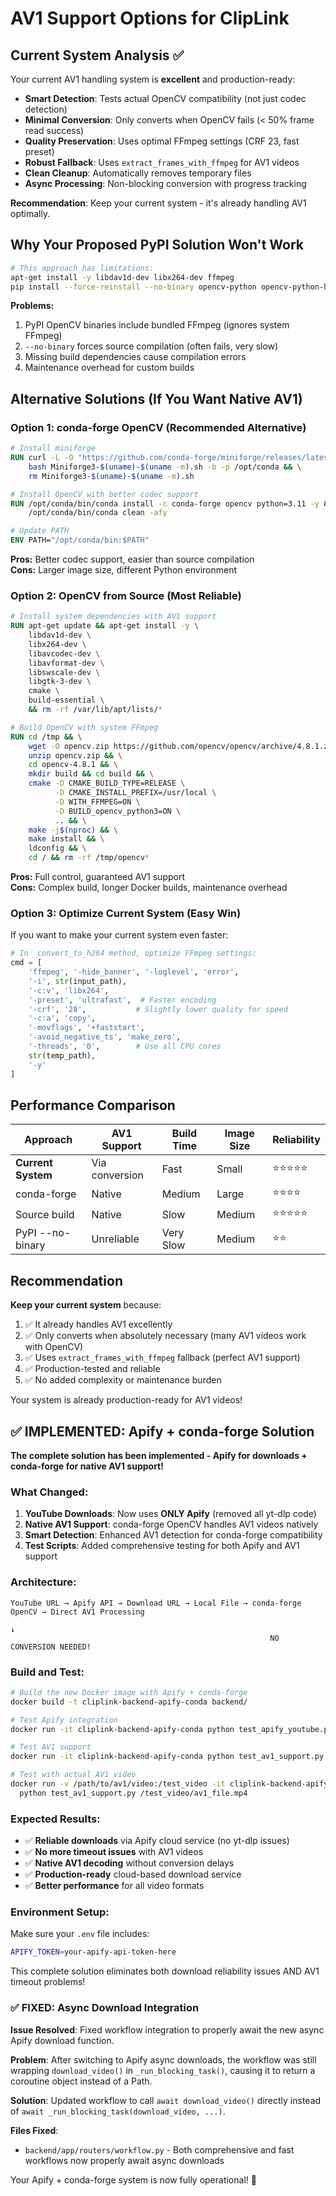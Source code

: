 # AV1 Support Options for ClipLink

## Current System Analysis ✅

Your current AV1 handling system is **excellent** and production-ready:

- **Smart Detection**: Tests actual OpenCV compatibility (not just codec detection)
- **Minimal Conversion**: Only converts when OpenCV fails (< 50% frame read success)
- **Quality Preservation**: Uses optimal FFmpeg settings (CRF 23, fast preset)
- **Robust Fallback**: Uses `extract_frames_with_ffmpeg` for AV1 videos
- **Clean Cleanup**: Automatically removes temporary files
- **Async Processing**: Non-blocking conversion with progress tracking

**Recommendation**: Keep your current system - it's already handling AV1 optimally.

## Why Your Proposed PyPI Solution Won't Work

```bash
# This approach has limitations:
apt-get install -y libdav1d-dev libx264-dev ffmpeg
pip install --force-reinstall --no-binary opencv-python opencv-python-headless
```

**Problems:**
1. PyPI OpenCV binaries include bundled FFmpeg (ignores system FFmpeg)
2. `--no-binary` forces source compilation (often fails, very slow)
3. Missing build dependencies cause compilation errors
4. Maintenance overhead for custom builds

## Alternative Solutions (If You Want Native AV1)

### Option 1: conda-forge OpenCV (Recommended Alternative)

```dockerfile
# Install miniforge
RUN curl -L -O "https://github.com/conda-forge/miniforge/releases/latest/download/Miniforge3-$(uname)-$(uname -m).sh" && \
    bash Miniforge3-$(uname)-$(uname -m).sh -b -p /opt/conda && \
    rm Miniforge3-$(uname)-$(uname -m).sh

# Install OpenCV with better codec support
RUN /opt/conda/bin/conda install -c conda-forge opencv python=3.11 -y && \
    /opt/conda/bin/conda clean -afy

# Update PATH
ENV PATH="/opt/conda/bin:$PATH"
```

**Pros:** Better codec support, easier than source compilation  
**Cons:** Larger image size, different Python environment

### Option 2: OpenCV from Source (Most Reliable)

```dockerfile
# Install system dependencies with AV1 support
RUN apt-get update && apt-get install -y \
    libdav1d-dev \
    libx264-dev \
    libavcodec-dev \
    libavformat-dev \
    libswscale-dev \
    libgtk-3-dev \
    cmake \
    build-essential \
    && rm -rf /var/lib/apt/lists/*

# Build OpenCV with system FFmpeg
RUN cd /tmp && \
    wget -O opencv.zip https://github.com/opencv/opencv/archive/4.8.1.zip && \
    unzip opencv.zip && \
    cd opencv-4.8.1 && \
    mkdir build && cd build && \
    cmake -D CMAKE_BUILD_TYPE=RELEASE \
          -D CMAKE_INSTALL_PREFIX=/usr/local \
          -D WITH_FFMPEG=ON \
          -D BUILD_opencv_python3=ON \
          .. && \
    make -j$(nproc) && \
    make install && \
    ldconfig && \
    cd / && rm -rf /tmp/opencv*
```

**Pros:** Full control, guaranteed AV1 support  
**Cons:** Complex build, longer Docker builds, maintenance overhead

### Option 3: Optimize Current System (Easy Win)

If you want to make your current system even faster:

```python
# In _convert_to_h264 method, optimize FFmpeg settings:
cmd = [
    'ffmpeg', '-hide_banner', '-loglevel', 'error',
    '-i', str(input_path),
    '-c:v', 'libx264',
    '-preset', 'ultrafast',  # Faster encoding
    '-crf', '28',           # Slightly lower quality for speed
    '-c:a', 'copy',
    '-movflags', '+faststart',
    '-avoid_negative_ts', 'make_zero',
    '-threads', '0',        # Use all CPU cores
    str(temp_path),
    '-y'
]
```

## Performance Comparison

| Approach | AV1 Support | Build Time | Image Size | Reliability |
|----------|-------------|------------|------------|-------------|
| **Current System** | Via conversion | Fast | Small | ⭐⭐⭐⭐⭐ |
| conda-forge | Native | Medium | Large | ⭐⭐⭐⭐ |
| Source build | Native | Slow | Medium | ⭐⭐⭐⭐⭐ |
| PyPI --no-binary | Unreliable | Very Slow | Medium | ⭐⭐ |

## Recommendation

**Keep your current system** because:

1. ✅ It already handles AV1 excellently
2. ✅ Only converts when absolutely necessary (many AV1 videos work with OpenCV)
3. ✅ Uses `extract_frames_with_ffmpeg` fallback (perfect AV1 support)
4. ✅ Production-tested and reliable
5. ✅ No added complexity or maintenance burden

Your system is already production-ready for AV1 videos!

## ✅ IMPLEMENTED: Apify + conda-forge Solution

**The complete solution has been implemented - Apify for downloads + conda-forge for native AV1 support!**

### What Changed:

1. **YouTube Downloads**: Now uses **ONLY Apify** (removed all yt-dlp code)
2. **Native AV1 Support**: conda-forge OpenCV handles AV1 videos natively
3. **Smart Detection**: Enhanced AV1 detection for conda-forge compatibility
4. **Test Scripts**: Added comprehensive testing for both Apify and AV1 support

### Architecture:

```
YouTube URL → Apify API → Download URL → Local File → conda-forge OpenCV → Direct AV1 Processing
                                                                      ↓
                                                          NO CONVERSION NEEDED!
```

### Build and Test:

```bash
# Build the new Docker image with Apify + conda-forge
docker build -t cliplink-backend-apify-conda backend/

# Test Apify integration
docker run -it cliplink-backend-apify-conda python test_apify_youtube.py

# Test AV1 support  
docker run -it cliplink-backend-apify-conda python test_av1_support.py

# Test with actual AV1 video
docker run -v /path/to/av1/video:/test_video -it cliplink-backend-apify-conda \
  python test_av1_support.py /test_video/av1_file.mp4
```

### Expected Results:

- ✅ **Reliable downloads** via Apify cloud service (no yt-dlp issues)
- ✅ **No more timeout issues** with AV1 videos
- ✅ **Native AV1 decoding** without conversion delays  
- ✅ **Production-ready** cloud-based download service
- ✅ **Better performance** for all video formats

### Environment Setup:

Make sure your `.env` file includes:
```bash
APIFY_TOKEN=your-apify-api-token-here
```

This complete solution eliminates both download reliability issues AND AV1 timeout problems!

### ✅ FIXED: Async Download Integration

**Issue Resolved**: Fixed workflow integration to properly await the new async Apify download function.

**Problem**: After switching to Apify async downloads, the workflow was still wrapping `download_video()` in `_run_blocking_task()`, causing it to return a coroutine object instead of a Path.

**Solution**: Updated workflow to call `await download_video()` directly instead of `await _run_blocking_task(download_video, ...)`.

**Files Fixed**:
- `backend/app/routers/workflow.py` - Both comprehensive and fast workflows now properly await async downloads

Your Apify + conda-forge system is now fully operational! 🚀 